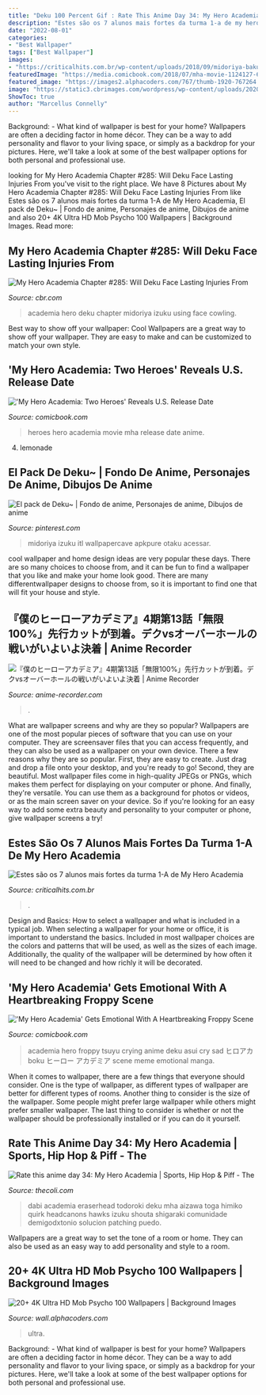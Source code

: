 ```yaml
---
title: "Deku 100 Percent Gif : Rate This Anime Day 34: My Hero Academia"
description: "Estes são os 7 alunos mais fortes da turma 1-a de my hero academia"
date: "2022-08-01"
categories:
- "Best Wallpaper"
tags: ["Best Wallpaper"]
images:
- "https://criticalhits.com.br/wp-content/uploads/2018/09/midoriya-bakugo-my-hero-academia-1126883-1280x0.jpeg"
featuredImage: "https://media.comicbook.com/2018/07/mha-movie-1124127-640x320.jpeg"
featured_image: "https://images2.alphacoders.com/767/thumb-1920-767264.png"
image: "https://static3.cbrimages.com/wordpress/wp-content/uploads/2020/09/My-Hero-Academia-Midoriya-Izuku-Full-Cowling.jpg"
ShowToc: true
author: "Marcellus Connelly"
---
```



Background: - What kind of wallpaper is best for your home?
Wallpapers are often a deciding factor in home décor. They can be a way to add personality and flavor to your living space, or simply as a backdrop for your pictures. Here, we'll take a look at some of the best wallpaper options for both personal and professional use.

	

		
looking for My Hero Academia Chapter #285: Will Deku Face Lasting Injuries From you've visit to the right place. We have 8 Pictures about My Hero Academia Chapter #285: Will Deku Face Lasting Injuries From like Estes são os 7 alunos mais fortes da turma 1-A de My Hero Academia, El pack de Deku~ | Fondo de anime, Personajes de anime, Dibujos de anime and also 20+ 4K Ultra HD Mob Psycho 100 Wallpapers | Background Images. Read more:
		
    
## My Hero Academia Chapter #285: Will Deku Face Lasting Injuries From

<img loading=lazy src="https://static3.cbrimages.com/wordpress/wp-content/uploads/2020/09/My-Hero-Academia-Midoriya-Izuku-Full-Cowling.jpg" onerror="this.onerror=null;this.src='https://tse2.mm.bing.net/th?id=OIP.vHbS64inWqCTNgj6fYwDHAHaDt&amp;pid=15.1';" alt="My Hero Academia Chapter #285: Will Deku Face Lasting Injuries From">

_Source: cbr.com_

>academia hero deku chapter midoriya izuku using face cowling. 

	

Best way to show off your wallpaper:
Cool Wallpapers are a great way to show off your wallpaper. They are easy to make and can be customized to match your own style.

    
## &#039;My Hero Academia: Two Heroes&#039; Reveals U.S. Release Date

<img loading=lazy src="https://media.comicbook.com/2018/07/mha-movie-1124127-640x320.jpeg" onerror="this.onerror=null;this.src='https://tse1.mm.bing.net/th?id=OIP.hvDyEl49UUdIfP07SXHWcgHaDt&amp;pid=15.1';" alt="&#039;My Hero Academia: Two Heroes&#039; Reveals U.S. Release Date">

_Source: comicbook.com_

>heroes hero academia movie mha release date anime. 

	

4. lemonade 

    
## El Pack De Deku~ | Fondo De Anime, Personajes De Anime, Dibujos De Anime

<img loading=lazy src="https://i.pinimg.com/736x/b5/63/62/b5636238eaf8a6097fbba21fcb04fa9d.jpg" onerror="this.onerror=null;this.src='https://tse2.mm.bing.net/th?id=OIP.vMOjxmDxfiYozeKB27fbQQHaNK&amp;pid=15.1';" alt="El pack de Deku~ | Fondo de anime, Personajes de anime, Dibujos de anime">

_Source: pinterest.com_

>midoriya izuku itl wallpapercave apkpure otaku acessar. 

	

cool wallpaper and home design ideas are very popular these days. There are so many choices to choose from, and it can be fun to find a wallpaper that you like and make your home look good. There are many differentwallpaper designs to choose from, so it is important to find one that will fit your house and style.

    
## 『僕のヒーローアカデミア』4期第13話「無限100%」先行カットが到着。デクvsオーバーホールの戦いがいよいよ決着 | Anime Recorder

<img loading=lazy src="https://d1bxqgdk88uwr3.cloudfront.net/wp-content/uploads/2020/01/10152414/ha76_08.jpg" onerror="this.onerror=null;this.src='https://tse1.mm.bing.net/th?id=OIP.iBlog3EzjIBUPH-AbaCHLwHaEK&amp;pid=15.1';" alt="『僕のヒーローアカデミア』4期第13話「無限100%」先行カットが到着。デクvsオーバーホールの戦いがいよいよ決着 | Anime Recorder">

_Source: anime-recorder.com_

>. 

	

What are wallpaper screens and why are they so popular?
Wallpapers are one of the most popular pieces of software that you can use on your computer. They are screensaver files that you can access frequently, and they can also be used as a wallpaper on your own device. There a few reasons why they are so popular. First, they are easy to create. Just drag and drop a file onto your desktop, and you're ready to go! Second, they are beautiful. Most wallpaper files come in high-quality JPEGs or PNGs, which makes them perfect for displaying on your computer or phone. And finally, they're versatile. You can use them as a background for photos or videos, or as the main screen saver on your device. So if you're looking for an easy way to add some extra beauty and personality to your computer or phone, give wallpaper screens a try!

    
## Estes São Os 7 Alunos Mais Fortes Da Turma 1-A De My Hero Academia

<img loading=lazy src="https://criticalhits.com.br/wp-content/uploads/2018/09/midoriya-bakugo-my-hero-academia-1126883-1280x0.jpeg" onerror="this.onerror=null;this.src='https://tse3.mm.bing.net/th?id=OIP.FHJgHY6hrI0zV-l8VTIoGAHaED&amp;pid=15.1';" alt="Estes são os 7 alunos mais fortes da turma 1-A de My Hero Academia">

_Source: criticalhits.com.br_

>. 

	

Design and Basics: How to select a wallpaper and what is included in a typical job.
When selecting a wallpaper for your home or office, it is important to understand the basics. Included in most wallpaper choices are the colors and patterns that will be used, as well as the sizes of each image. Additionally, the quality of the wallpaper will be determined by how often it will need to be changed and how richly it will be decorated.

    
## &#039;My Hero Academia&#039; Gets Emotional With A Heartbreaking Froppy Scene

<img loading=lazy src="https://media.comicbook.com/2018/07/my-hero-academia-1119544-1280x0.jpeg" onerror="this.onerror=null;this.src='https://tse3.mm.bing.net/th?id=OIP.Dd5_Kes3jGf1KjVLkQUz_QHaEK&amp;pid=15.1';" alt="&#039;My Hero Academia&#039; Gets Emotional With A Heartbreaking Froppy Scene">

_Source: comicbook.com_

>academia hero froppy tsuyu crying anime deku asui cry sad ヒロアカ boku ヒーロー アカデミア scene meme emotional manga. 

	

When it comes to wallpaper, there are a few things that everyone should consider. One is the type of wallpaper, as different types of wallpaper are better for different types of rooms. Another thing to consider is the size of the wallpaper. Some people might prefer large wallpaper while others might prefer smaller wallpaper. The last thing to consider is whether or not the wallpaper should be professionally installed or if you can do it yourself.

    
## Rate This Anime Day 34: My Hero Academia | Sports, Hip Hop &amp; Piff - The

<img loading=lazy src="https://media1.tenor.com/images/017ad503cd2eac896e398fa4a326e26a/tenor.gif?itemid=12688493" onerror="this.onerror=null;this.src='https://tse4.mm.bing.net/th?id=OIP.AXrVA80urIluOY-koybiagHaD4&amp;pid=15.1';" alt="Rate this anime day 34: My Hero Academia | Sports, Hip Hop &amp; Piff - The">

_Source: thecoli.com_

>dabi academia eraserhead todoroki deku mha aizawa toga himiko quirk headcanons hawks izuku shouta shigaraki comunidade demigodxtonio solucion patching puedo. 

	

Wallpapers are a great way to set the tone of a room or home. They can also be used as an easy way to add personality and style to a room.

    
## 20+ 4K Ultra HD Mob Psycho 100 Wallpapers | Background Images

<img loading=lazy src="https://images2.alphacoders.com/767/thumb-1920-767264.png" onerror="this.onerror=null;this.src='https://tse4.mm.bing.net/th?id=OIP.GCRjZg8Pon89mqipp2tiiAHaEK&amp;pid=15.1';" alt="20+ 4K Ultra HD Mob Psycho 100 Wallpapers | Background Images">

_Source: wall.alphacoders.com_

>ultra. 

	

Background: - What kind of wallpaper is best for your home?
Wallpapers are often a deciding factor in home décor. They can be a way to add personality and flavor to your living space, or simply as a backdrop for your pictures. Here, we'll take a look at some of the best wallpaper options for both personal and professional use.

